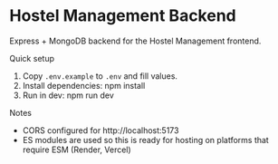 # Hostel Management Backend

Express + MongoDB backend for the Hostel Management frontend.

Quick setup

1. Copy `.env.example` to `.env` and fill values.
2. Install dependencies: npm install
3. Run in dev: npm run dev

Notes
- CORS configured for http://localhost:5173
- ES modules are used so this is ready for hosting on platforms that require ESM (Render, Vercel)

